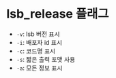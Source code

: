 # lsb_release 플래그

- `-v`: lsb 버전 표시
- `-i`: 배포자 id 표시
- `-c`: 코드명 표시
- `-s`: 짧은 출력 포맷 사용
- `-a`: 모든 정보 표시